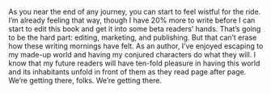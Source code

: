As you near the end of any journey, you can start to feel wistful for the ride. I’m already feeling that way, though I have 20% more to write before I can start to edit this book and get it into some beta readers’ hands. That’s going to be the hard part: editing, marketing, and publishing. But that can’t erase how these writing mornings have felt. As an author, I’ve enjoyed escaping to my made-up world and having my conjured characters do what they will. I know that my future readers will have ten-fold pleasure in having this world and its inhabitants unfold in front of them as they read page after page. We’re getting there, folks. We’re getting there.
